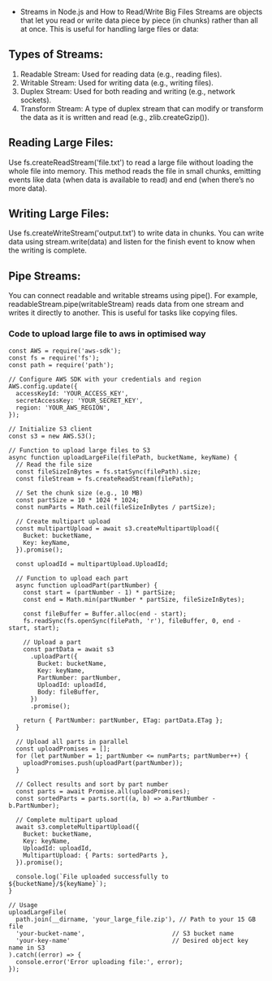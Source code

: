* Streams in Node.js and How to Read/Write Big Files
Streams are objects that let you read or write data piece by piece (in chunks) rather than all at once. This is useful for handling large files or data:

## Types of Streams:

1. Readable Stream: Used for reading data (e.g., reading files).
2. Writable Stream: Used for writing data (e.g., writing files).
3. Duplex Stream: Used for both reading and writing (e.g., network sockets).
4. Transform Stream: A type of duplex stream that can modify or transform the data as it is written and read (e.g., zlib.createGzip()).

## Reading Large Files:
Use fs.createReadStream('file.txt') to read a large file without loading the whole file into memory. This method reads the file in small chunks, emitting events like data (when data is available to read) and end (when there’s no more data).

## Writing Large Files:
Use fs.createWriteStream('output.txt') to write data in chunks. You can write data using stream.write(data) and listen for the finish event to know when the writing is complete.

## Pipe Streams:
You can connect readable and writable streams using pipe(). For example, readableStream.pipe(writableStream) reads data from one stream and writes it directly to another. This is useful for tasks like copying files.

### Code to upload large file to aws in optimised way

```
const AWS = require('aws-sdk');
const fs = require('fs');
const path = require('path');

// Configure AWS SDK with your credentials and region
AWS.config.update({
  accessKeyId: 'YOUR_ACCESS_KEY',
  secretAccessKey: 'YOUR_SECRET_KEY',
  region: 'YOUR_AWS_REGION',
});

// Initialize S3 client
const s3 = new AWS.S3();

// Function to upload large files to S3
async function uploadLargeFile(filePath, bucketName, keyName) {
  // Read the file size
  const fileSizeInBytes = fs.statSync(filePath).size;
  const fileStream = fs.createReadStream(filePath);

  // Set the chunk size (e.g., 10 MB)
  const partSize = 10 * 1024 * 1024;
  const numParts = Math.ceil(fileSizeInBytes / partSize);

  // Create multipart upload
  const multipartUpload = await s3.createMultipartUpload({
    Bucket: bucketName,
    Key: keyName,
  }).promise();

  const uploadId = multipartUpload.UploadId;

  // Function to upload each part
  async function uploadPart(partNumber) {
    const start = (partNumber - 1) * partSize;
    const end = Math.min(partNumber * partSize, fileSizeInBytes);

    const fileBuffer = Buffer.alloc(end - start);
    fs.readSync(fs.openSync(filePath, 'r'), fileBuffer, 0, end - start, start);

    // Upload a part
    const partData = await s3
      .uploadPart({
        Bucket: bucketName,
        Key: keyName,
        PartNumber: partNumber,
        UploadId: uploadId,
        Body: fileBuffer,
      })
      .promise();

    return { PartNumber: partNumber, ETag: partData.ETag };
  }

  // Upload all parts in parallel
  const uploadPromises = [];
  for (let partNumber = 1; partNumber <= numParts; partNumber++) {
    uploadPromises.push(uploadPart(partNumber));
  }

  // Collect results and sort by part number
  const parts = await Promise.all(uploadPromises);
  const sortedParts = parts.sort((a, b) => a.PartNumber - b.PartNumber);

  // Complete multipart upload
  await s3.completeMultipartUpload({
    Bucket: bucketName,
    Key: keyName,
    UploadId: uploadId,
    MultipartUpload: { Parts: sortedParts },
  }).promise();

  console.log(`File uploaded successfully to ${bucketName}/${keyName}`);
}

// Usage
uploadLargeFile(
  path.join(__dirname, 'your_large_file.zip'), // Path to your 15 GB file
  'your-bucket-name',                        // S3 bucket name
  'your-key-name'                            // Desired object key name in S3
).catch((error) => {
  console.error('Error uploading file:', error);
});

```
